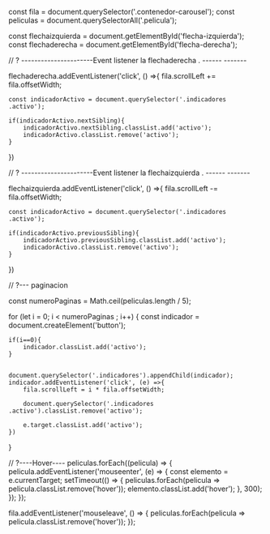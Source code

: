 const fila = document.querySelector('.contenedor-carousel');
const peliculas = document.querySelectorAll('.pelicula');

const flechaizquierda = document.getElementById('flecha-izquierda');
const flechaderecha = document.getElementById('flecha-derecha');


// ? ----------------------Event listener  la flechaderecha . ------ -------

flechaderecha.addEventListener('click', () =>{
    fila.scrollLeft += fila.offsetWidth;

    const indicadorActivo = document.querySelector('.indicadores .activo');

    if(indicadorActivo.nextSibling){
        indicadorActivo.nextSibling.classList.add('activo');
        indicadorActivo.classList.remove('activo');
    }
})

// ? ----------------------Event listener  la flechaizquierda . ------ -------

flechaizquierda.addEventListener('click', () =>{
    fila.scrollLeft -= fila.offsetWidth;

    
    const indicadorActivo = document.querySelector('.indicadores .activo');

    if(indicadorActivo.previousSibling){
        indicadorActivo.previousSibling.classList.add('activo');
        indicadorActivo.classList.remove('activo');
    }
})


// ?--- paginacion

const numeroPaginas = Math.ceil(peliculas.length / 5);

for (let i = 0; i < numeroPaginas ; i++) {
    const indicador = document.createElement('button');

    if(i==0){
        indicador.classList.add('activo');
    }


    document.querySelector('.indicadores').appendChild(indicador);
    indicador.addEventListener('click', (e) =>{
        fila.scrollLeft = i * fila.offsetWidth;

        document.querySelector('.indicadores .activo').classList.remove('activo');

        e.target.classList.add('activo');
    })
    
}

// ?----Hover----
peliculas.forEach((pelicula) => {
	pelicula.addEventListener('mouseenter', (e) => {
		const elemento = e.currentTarget;
		setTimeout(() => {
			peliculas.forEach(pelicula => pelicula.classList.remove('hover'));
			elemento.classList.add('hover');
		}, 300);
	});
});

fila.addEventListener('mouseleave', () => {
	peliculas.forEach(pelicula => pelicula.classList.remove('hover'));
});
